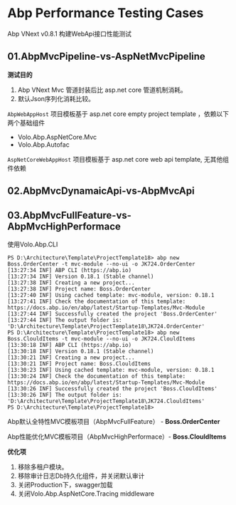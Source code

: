 # Abp Performance Testing Cases

Abp VNext v0.8.1 构建WebApi接口性能测试

## 01.AbpMvcPipeline-vs-AspNetMvcPipeline

**测试目的**
1. Abp VNext Mvc 管道封装后比 asp.net core 管道机制消耗。
2. 默认Json序列化消耗比较。

`AbpWebAppHost` 项目模板基于 asp.net core empty project template ，依赖以下两个基础组件

- Volo.Abp.AspNetCore.Mvc 
- Volo.Abp.Autofac

`AspNetCoreWebAppHost` 项目模板基于 asp.net core web api template, 无其他组件依赖


## 02.AbpMvcDynamaicApi-vs-AbpMvcApi

## 03.AbpMvcFullFeature-vs-AbpMvcHighPerformace

使用Volo.Abp.CLI 

```shell
PS D:\Architecture\Template\ProjectTemplate18> abp new Boss.OrderCenter -t mvc-module --no-ui -o JK724.OrderCenter
[13:27:34 INF] ABP CLI (https://abp.io)
[13:27:34 INF] Version 0.18.1 (Stable channel)
[13:27:38 INF] Creating a new project...
[13:27:38 INF] Project name: Boss.OrderCenter
[13:27:40 INF] Using cached template: mvc-module, version: 0.18.1
[13:27:41 INF] Check the documentation of this template: https://docs.abp.io/en/abp/latest/Startup-Templates/Mvc-Module
[13:27:44 INF] Successfully created the project 'Boss.OrderCenter'
[13:27:44 INF] The output folder is: 'D:\Architecture\Template\ProjectTemplate18\JK724.OrderCenter'
PS D:\Architecture\Template\ProjectTemplate18> abp new Boss.ClouldItems -t mvc-module --no-ui -o JK724.ClouldItems
[13:30:18 INF] ABP CLI (https://abp.io)
[13:30:18 INF] Version 0.18.1 (Stable channel)
[13:30:21 INF] Creating a new project...
[13:30:21 INF] Project name: Boss.ClouldItems
[13:30:23 INF] Using cached template: mvc-module, version: 0.18.1
[13:30:24 INF] Check the documentation of this template: https://docs.abp.io/en/abp/latest/Startup-Templates/Mvc-Module
[13:30:26 INF] Successfully created the project 'Boss.ClouldItems'
[13:30:26 INF] The output folder is: 'D:\Architecture\Template\ProjectTemplate18\JK724.ClouldItems'
PS D:\Architecture\Template\ProjectTemplate18>

```

Abp默认全特性MVC模板项目（AbpMvcFullFeature） - **Boss.OrderCenter**


Abp性能优化MVC模板项目（AbpMvcHighPerformace）- **Boss.ClouldItems**

**优化项**
1. 移除多租户模块。
2. 移除审计日志Db持久化组件，并关闭默认审计
3. 关闭Production下，swagger加载
4. 关闭Volo.Abp.AspNetCore.Tracing middleware